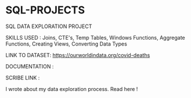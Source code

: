 # SQL-PROJECTS

SQL DATA EXPLORATION PROJECT 

SKILLS USED :  Joins, CTE's, Temp Tables, Windows Functions, Aggregate Functions, Creating Views, Converting Data Types

LINK TO DATASET:  https://ourworldindata.org/covid-deaths

DOCUMENTATION :  

SCRIBE LINK :

I wrote about my data exploration process. Read here !
